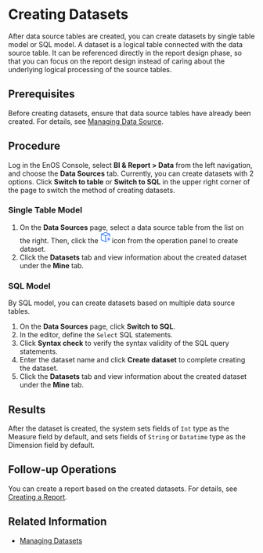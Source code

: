 # Creating Datasets

After data source tables are created, you can create datasets by single table model or SQL model. A dataset is a logical table connected with the data source table. It can be referenced directly in the report design phase, so that you can focus on the report design instead of caring about the underlying logical processing of the source tables.

## Prerequisites

Before creating datasets, ensure that data source tables have already been created. For details, see [Managing Data Source](managing_datasource).

## Procedure

Log in the EnOS Console, select **BI & Report > Data** from the left navigation, and choose the **Data Sources** tab. Currently, you can create datasets with 2 options. Click **Switch to table** or **Switch to SQL** in the upper right corner of the page to switch the method of creating datasets.

### Single Table Model

1. On the **Data Sources** page, select a data source table from the list on the right. Then, click the ![创建数据集](media/new_dataset.png)icon from the operation panel to create dataset.
2. Click the **Datasets** tab and view information about the created dataset under the **Mine** tab.

### SQL Model

By SQL model, you can create datasets based on multiple data source tables.

1. On the **Data Sources** page, click **Switch to SQL**.
2. In the editor, define the `Select` SQL statements.
3. Click **Syntax check** to verify the syntax validity of the SQL query statements.
4. Enter the dataset name and click **Create dataset** to complete creating the dataset.
5. Click the **Datasets** tab and view information about the created dataset under the **Mine** tab.

## Results

After the dataset is created, the system sets fields of `Int` type as the Measure field by default, and sets fields of `String` or `Datatime` type as the Dimension field by default.

## Follow-up Operations

You can create a report based on the created datasets. For details, see [Creating a Report](creating_report).

## Related Information

- [Managing Datasets](managing_dataset)
